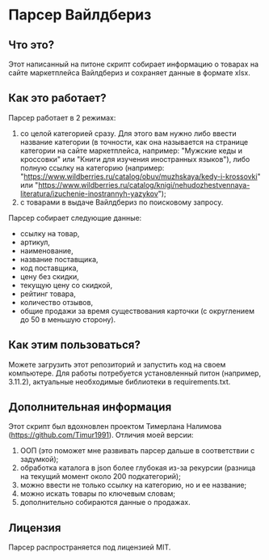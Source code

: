 # Парсер Вайлдбериз

## Что это?

Этот написанный на питоне скрипт собирает информацию о товарах на сайте маркетплейса Вайлдбериз и сохраняет данные в формате xlsx.

## Как это работает?

Парсер работает в 2 режимах:
1. со целой категорией сразу. Для этого вам нужно либо ввести название категории (в точности, как она называется на странице категории на сайте маркетплейса, например: "Мужские кеды и кроссовки" или "Книги для изучения иностранных языков"), либо полную ссылку на категорию (например: "https://www.wildberries.ru/catalog/obuv/muzhskaya/kedy-i-krossovki" или "https://www.wildberries.ru/catalog/knigi/nehudozhestvennaya-literatura/izuchenie-inostrannyh-yazykov");
2. с товарами в выдаче Вайлдбериз по поисковому запросу.

Парсер собирает следующие данные:
* ссылку на товар,
* артикул,
* наименование,
* название поставщика,
* код поставщика,
* цену без скидки,
* текущую цену со скидкой,
* рейтинг товара,
* количество отзывов,
* общие продажи за время существования карточки (с округлением до 50 в меньшую сторону).

## Как этим пользоваться?

Можете загрузить этот репозиторий и запустить код на своем компьютере. Для работы потребуется установленный питон (например, 3.11.2), актуальные необходимые библиотеки в requirements.txt.

## Дополнительная информация

Этот скрипт был вдохновлен проектом Тимерлана Налимова (https://github.com/Timur1991). Отличия моей версии:
1. ООП (это поможет мне развивать парсер дальше в соответствии с задумкой);
2. обработка каталога в json более глубокая из-за рекурсии (разница на текущий момент около 200 подкатегорий);
3. можно ввести не только ссылку на категорию, но и ее название;
4. можно искать товары по ключевым словам;
5. дополнительно собираются данные о продажах.

## Лицензия

Парсер распространяется под лицензией MIT.

